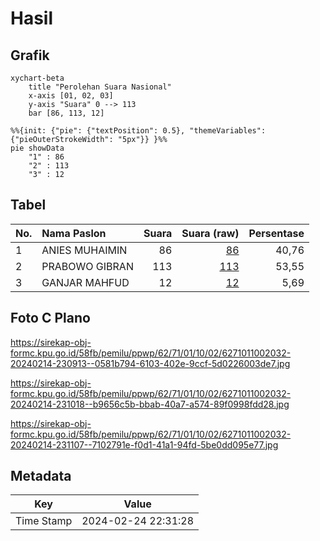 # Hasil

## Grafik

```mermaid
xychart-beta
    title "Perolehan Suara Nasional"
    x-axis [01, 02, 03]
    y-axis "Suara" 0 --> 113
    bar [86, 113, 12]
```

```mermaid
%%{init: {"pie": {"textPosition": 0.5}, "themeVariables": {"pieOuterStrokeWidth": "5px"}} }%%
pie showData
    "1" : 86
    "2" : 113
    "3" : 12
```

## Tabel

| No. | Nama Paslon    | Suara | Suara (raw) | Persentase |
|:--- |:-------------- | -----:| -----------:| ----------:|
| 1   | ANIES MUHAIMIN | 86    | [86][p-1]   | 40,76      |
| 2   | PRABOWO GIBRAN | 113   | [113][p-2]  | 53,55      |
| 3   | GANJAR MAHFUD  | 12    | [12][p-3]   | 5,69       |


[p-1]: https://github.com/gigit-pemilu/pemilu-2024/blob/main/pilpres/hitung-suara/sub/62-kalimantan-tengah/sub/71-kota-palangkaraya/sub/01-pahandut/sub/1002-panarung/sub/032-tps/sub/paslon-1.txt
[p-2]: https://github.com/gigit-pemilu/pemilu-2024/blob/main/pilpres/hitung-suara/sub/62-kalimantan-tengah/sub/71-kota-palangkaraya/sub/01-pahandut/sub/1002-panarung/sub/032-tps/sub/paslon-2.txt
[p-3]: https://github.com/gigit-pemilu/pemilu-2024/blob/main/pilpres/hitung-suara/sub/62-kalimantan-tengah/sub/71-kota-palangkaraya/sub/01-pahandut/sub/1002-panarung/sub/032-tps/sub/paslon-3.txt

## Foto C Plano

https://sirekap-obj-formc.kpu.go.id/58fb/pemilu/ppwp/62/71/01/10/02/6271011002032-20240214-230913--0581b794-6103-402e-9ccf-5d0226003de7.jpg

https://sirekap-obj-formc.kpu.go.id/58fb/pemilu/ppwp/62/71/01/10/02/6271011002032-20240214-231018--b9656c5b-bbab-40a7-a574-89f0998fdd28.jpg

https://sirekap-obj-formc.kpu.go.id/58fb/pemilu/ppwp/62/71/01/10/02/6271011002032-20240214-231107--7102791e-f0d1-41a1-94fd-5be0dd095e77.jpg


## Metadata

| Key        | Value               |
| ---------- | ------------------- |
| Time Stamp | 2024-02-24 22:31:28 |



